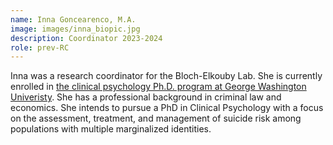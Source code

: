 ```yaml
---
name: Inna Goncearenco, M.A.
image: images/inna_biopic.jpg
description: Coordinator 2023-2024
role: prev-RC
---
```


Inna was a research coordinator for the Bloch-Elkouby Lab. She is currently enrolled in [the clinical psychology Ph.D. program at George Washington Univeristy](https://mbp.columbian.gwu.edu/research-team/). She has a professional background in criminal law and economics. She intends to pursue a PhD in Clinical Psychology with a focus on the assessment, treatment, and management of suicide risk among populations with multiple marginalized identities. 
